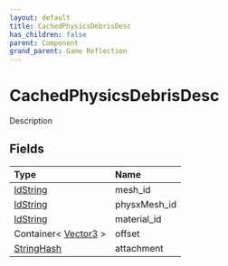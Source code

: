 ```yaml
---
layout: default
title: CachedPhysicsDebrisDesc
has_children: false
parent: Component
grand_parent: Game Reflection
---
```

# CachedPhysicsDebrisDesc
Description 

## Fields

| Type | Name |
|:----------|:--------------|
| [IdString](/riftbreaker-wiki/docs/game-reflection/components/id_string/) | mesh_id |
| [IdString](/riftbreaker-wiki/docs/game-reflection/components/id_string/) | physxMesh_id |
| [IdString](/riftbreaker-wiki/docs/game-reflection/components/id_string/) | material_id |
| Container< [Vector3](/riftbreaker-wiki/docs/game-reflection/classes/vector3/) > | offset |
| [StringHash](/riftbreaker-wiki/docs/game-reflection/classes/string_hash/) | attachment |

